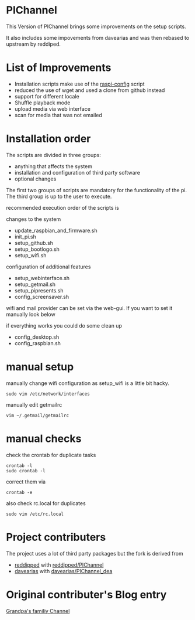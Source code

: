 PIChannel
=============

This Version of PIChannel brings some improvements on the setup scripts.

It also includes some impovements from davearias and was then rebased to upstream by reddiped.

List of Improvements
=============
* Installation scripts make use of the [raspi-config](https://github.com/RPi-Distro/raspi-config) script
* reduced the use of wget and used a clone from github instead
* support for different locale
* Shuffle playback mode
* upload media via web interface
* scan for media that was not emailed

Installation order
=============
The scripts are divided in three groups:

* anything that affects the system
* installation and configuration of third party software
* optional changes

The first two groups of scripts are mandatory for the functionality of the pi.
The third group is up to the user to execute.

recommended execution order of the scripts is

changes to the system
* update_raspbian_and_firmware.sh
* init_pi.sh
* setup_github.sh
* setup_bootlogo.sh
* setup_wifi.sh

configuration of additional features
* setup_webinterface.sh
* setup_getmail.sh
* setup_pipresents.sh
* config_screensaver.sh

wifi and mail provider can be set via the web-gui. If you want to set it manually look below

if everything works you could do some clean up
* config_desktop.sh
* config_raspbian.sh

manual setup
=============
manually change wifi configuration as setup_wifi is a little bit hacky.
```
sudo vim /etc/network/interfaces
```
manually edit getmailrc
```
vim ~/.getmail/getmailrc
```

manual checks
=============
check the crontab for duplicate tasks
```
crontab -l
sudo crontab -l
```
correct them via
```
crontab -e
```
also check rc.local for duplicates
```
sudo vim /etc/rc.local
```
Project contributers
=============
The project uses a lot of third party packages but the fork is derived from
* [reddipped](https://github.com/reddipped) with [reddipped/PIChannel](https://github.com/reddipped/PIChannel)
* [davearias](https://github.com/davearias) with [davearias/PIChannel_dea](https://github.com/davearias/PIChannel_dea)

Original contributer's Blog entry
=============
[Grandpa's familiy Channel](http://www.reddipped.com/2014/06/grandpas-family-channel/)
